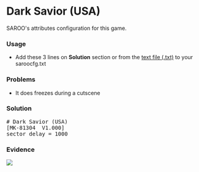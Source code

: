 # Dark Savior (USA)

SAROO's attributes configuration for this game.

### Usage

- Add these 3 lines on **Solution** section or from the [text file (.txt)](./config.txt) to your saroocfg.txt

### Problems

- It does freezes during a cutscene

### Solution

<pre># Dark Savior (USA)
[MK-81304  V1.000]
sector_delay = 1000</pre>

### Evidence

[![](https://img.youtube.com/vi/8g5zjaBzFo4/0.jpg)](https://youtu.be/8g5zjaBzFo4)

